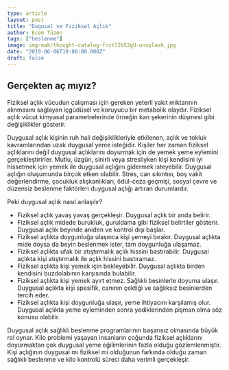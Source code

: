 ```yaml
---
type: article
layout: post
title: "Dugusal ve Fiziksel Açlık"
author: Ecem Tüzen
tags: ["beslenme"]
image: img-mak/thought-catalog-fnztlIb52gU-unsplash.jpg
date: "2019-06-06T10:00:00.000Z"
draft: false
---
```


## Gerçekten aç mıyız?

Fiziksel açlık vücudun çalışması için gereken yeterli yakıt miktarının alınmasını sağlayan içgüdüsel ve koruyucu bir metabolik olaydır. Fiziksel açlık vücut kimyasal parametrelerinde örneğin kan şekerinin düşmesi gibi değişiklikler gösterir.

Duygusal açlık kişinin ruh hali değişiklikleriyle etkilenen, açlık ve tokluk kavramlarından uzak duygusal yeme isteğidir. Kişiler her zaman fiziksel açlıklarını değil duygusal açlıklarını doyurmak için de yemek yeme eylemini gerçekleştirirler. Mutlu, üzgün, sinirli veya stresliyken kişi kendisini iyi hissetmek için yemek ile duygusal açlığını gidermek isteyebilir. Duygusal açlığın oluşumunda birçok etken olabilir. Stres, can sıkıntısı, boş vakit değerlendirme, çocukluk alışkanlıkları, ödül-ceza geçmişi, sosyal çevre ve düzensiz beslenme faktörleri duygusal açlığı artıran durumlardır.

Peki duygusal açlık nasıl anlaşılır?

- Fiziksel açlık yavaş yavaş gerçekleşir. Duygusal açlık bir anda belirir.
- Fiziksel açlık midede burukluk, guruldama gibi fiziksel belirtiler gösterir. Duygusal açlık beyinde aniden ve kontrol dışı başlar.
- Fiziksel açlıkta doygunluğa ulaşınca kişi yemeyi bırakır. Duygusal açlıkta mide doysa da beyin beslenmek ister, tam doygunluğa ulaşamaz.
- Fiziksel açlıkta ufak bir atıştırmalık açlık hissini bastırabilir. Duygusal açlıkta kişi atıştırmalık ile açlık hissini bastıramaz.
- Fiziksel açlıkta kişi yemek için bekleyebilir. Duygusal açlıkta birden kendisini buzdolabının karşısında bulabilir.
- Fiziksel açlıkta kişi yemek ayırt etmez. Sağlıklı besinlerle doyuma ulaşır. Duygusal açlıkta kişi spesifik, canının çektiği ve sağlıksız besinlerden tercih eder.
- Fiziksel açlıkta kişi doygunluğa ulaşır, yeme ihtiyacını karşılamış olur. Duygusal açlıkta yeme eyleminden sonra yediklerinden pişman olma söz konusu olabilir.

Duygusal açlık sağlıklı beslenme programlarının başarısız olmasında büyük rol oynar. Kilo problemi yaşayan insanların çoğunda fiziksel açlıklarını doyurmaktan çok duygusal yeme eğilimlerinin fazla olduğu gözlemlenmiştir. Kişi açlığının duygusal mı fiziksel mi olduğunun farkında olduğu zaman sağlıklı beslenme ve kilo kontrolü süreci daha verimli gerçekleşir.
